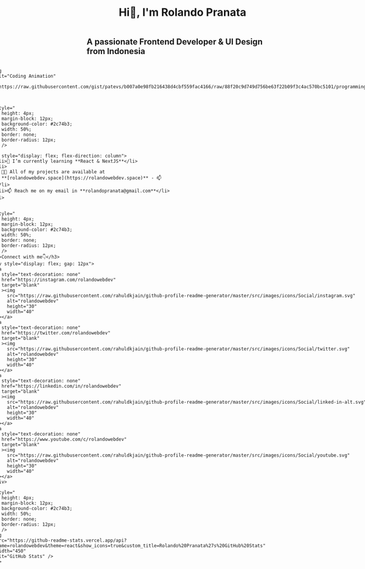 <div
      style="
        display: flex;
        flex-direction: column;
        justify-content: center;
        align-items: center;
      ">
      <h1>Hi👋, I'm Rolando Pranata</h1>
      <h2>A passionate Frontend Developer & UI Design from Indonesia</h2>

      <img
        alt="Coding Animation"
        src="https://raw.githubusercontent.com/gist/patevs/b007a0e98fb216438d4cbf559fac4166/raw/88f20c9d749d756be63f22b09f3c4ac570bc5101/programming.gif" />

      <hr
        style="
          height: 4px;
          margin-block: 12px;
          background-color: #2c74b3;
          width: 50%;
          border: none;
          border-radius: 12px;
        " />

      <ul style="display: flex; flex-direction: column">
        <li>🌱 I’m currently learning **React & NextJS**</li>
        <li>
          👨‍💻 All of my projects are available at
          **[rolandowebdev.space](https://rolandowebdev.space)** - 📫
        </li>
        <li>📫 Reach me on my email in **rolandopranata@gmail.com**</li>
      </ul>

      <hr
        style="
          height: 4px;
          margin-block: 12px;
          background-color: #2c74b3;
          width: 50%;
          border: none;
          border-radius: 12px;
        " />
      <h3>Connect with me👇</h3>
      <div style="display: flex; gap: 12px">
        <a
          style="text-decoration: none"
          href="https://instagram.com/rolandowebdev"
          target="blank"
          ><img
            src="https://raw.githubusercontent.com/rahuldkjain/github-profile-readme-generator/master/src/images/icons/Social/instagram.svg"
            alt="rolandowebdev"
            height="30"
            width="40"
        /></a>
        <a
          style="text-decoration: none"
          href="https://twitter.com/rolandowebdev"
          target="blank"
          ><img
            src="https://raw.githubusercontent.com/rahuldkjain/github-profile-readme-generator/master/src/images/icons/Social/twitter.svg"
            alt="rolandowebdev"
            height="30"
            width="40"
        /></a>
        <a
          style="text-decoration: none"
          href="https://linkedin.com/in/rolandowebdev"
          target="blank"
          ><img
            src="https://raw.githubusercontent.com/rahuldkjain/github-profile-readme-generator/master/src/images/icons/Social/linked-in-alt.svg"
            alt="rolandowebdev"
            height="30"
            width="40"
        /></a>
        <a
          style="text-decoration: none"
          href="https://www.youtube.com/c/rolandowebdev"
          target="blank"
          ><img
            src="https://raw.githubusercontent.com/rahuldkjain/github-profile-readme-generator/master/src/images/icons/Social/youtube.svg"
            alt="rolandowebdev"
            height="30"
            width="40"
        /></a>
      </div>
      <hr
        style="
          height: 4px;
          margin-block: 12px;
          background-color: #2c74b3;
          width: 50%;
          border: none;
          border-radius: 12px;
        " />
      <img
        src="https://github-readme-stats.vercel.app/api?username=rolandowebdev&theme=react&show_icons=true&custom_title=Rolando%20Pranata%27s%20GitHub%20Stats"
        width="450"
        alt="GitHub Stats" />
    </div>
